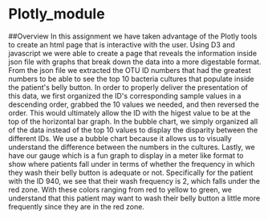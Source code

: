 # Plotly_module

##Overview
	In this assignment we have taken advantage of the Plotly tools to create an html page
that is interactive with the user. Using D3 and javascript we were able to create a page that
reveals the information inside json file with graphs that break down the data into a more digestable
format.
	From the json file we extracted the OTU ID numbers that had the greatest numbers to be
able to see the top 10 bacteria cultures that populate inside the patient's belly button. In order
to properly deliver the presentation of this data, we first organized the ID's corresponding sample values
in a descending order, grabbed the 10 values we needed, and then reversed the order. This would
ultimately allow the ID with the higest value to be at the top of the horizontal bar graph.
	In the bubble chart, we simply organized all of the data instead of the top 10 values
to display the disparity between the different IDs. We use a bubble chart because it allows us
to visually understand the difference between the numbers in the cultures.
	Lastly, we have our gauge which is a fun graph to display in a meter like format to show
where patients fall under in terms of whether the frequency in which they wash their belly button is
adequate or not. Specifically for the patient with the ID 940, we see that their wash frequency is 2,
which falls under the red zone. With these colors ranging from red to yellow to green, we understand
that this patient may want to wash their belly button a little more frequently since they are in the
red zone.
